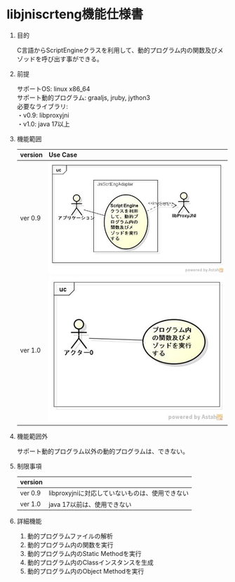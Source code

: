 libjniscrteng機能仕様書
=======================
1. 目的

    C言語からScriptEngineクラスを利用して、動的プログラム内の関数及びメゾッドを呼び出す事ができる。

1. 前提

    サポートOS: linux x86_64  
    サポート動的プログラム: graaljs, jruby, jython3  
    必要なライブラリ:      
      ・v0.9: libproxyjni  
      ・v1.0: java 17以上

1. 機能範囲

    |version|Use Case                        |
    |-------|--------------------------------|
    |ver 0.9|![](0.9/images/ucJniScrtEng.jpg)|
    |ver 1.0|![](1.0/images/ucJniScrtEng.jpg)|

1. 機能範囲外

    サポート動的プログラム以外の動的プログラムは、できない。

1. 制限事項

    |version|                                               |
    |-------|-----------------------------------------------|
    |ver 0.9|libproxyjniに対応していないものは、使用できない|
    |ver 1.0|java 17以前は、使用できない                    |

1. 詳細機能
    1. 動的プログラムファイルの解析
    1. 動的プログラム内の関数を実行
    1. 動的プログラム内のStatic Methodを実行
    1. 動的プログラム内のClassインスタンスを生成
    1. 動的プログラム内のObject Methodを実行
